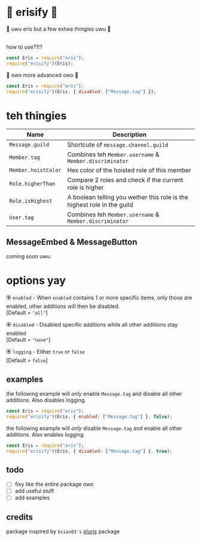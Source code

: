 # 🌸 erisify 🌸

🌹 uwu eris but a few extwa thingies uwu 🌹

<br>how to use?1!?

```js
const Eris = require("eris");
require("erisify")(Eris);
```

🌺 owo more advanced owo 🌺

```js
const Eris = require("eris");
require("erisify")(Eris, { disabled: ["Message.tag"] });
```

# teh thingies

| Name | Description |
| ---- | ----------- |
| `Message.guild` | Shortcute of `message.channel.guild` |
| `Member.tag` | Combines teh `Member.username` & `Member.discriminator` |
| `Member.hoistColor` | Hex color of the hoisted role of this member |
| `Role.higherThan` | Compare 2 roles and check if the current role is higher |
| `Role.isHighest` | A boolean telling you wether this role is the highest role in the guild |
| `User.tag` | Combines teh `Member.username` & `Member.discriminator` |

## MessageEmbed & MessageButton
coming soon uwu

# options yay

🏵️ `enabled` - When `enabled` contains 1 or more specific items, only those are enabled, other additions will then be disabled.
<br>[Default = `"all"`]

🏵️ `disabled` - Disabled specific additions while all other additions stay enabled
<br>[Default = `"none"`]

🏵️ `logging` - Either `true` or `false`
<br>[Default = `false`]

## examples

the following example will _only_ enable `Message.tag` and disable all other additions. Also disables logging.

```js
const Eris = require("eris");
require("erisify")(Eris, { enabled: ["Message.tag"] }, false);
```

the following example will _only_ disable `Message.tag` and enable all other additions. Also enables logging.

```js
const Eris = require("eris");
require("erisify")(Eris, { disabled: ["Message.tag"] }, true);
```

## todo

- [ ] fixy like the entire package owo
- [ ] add useful stuff
- [ ] add examples

## credits

package inspired by `bsian03's` [pluris](https://github.com/bsian03/pluris) package
